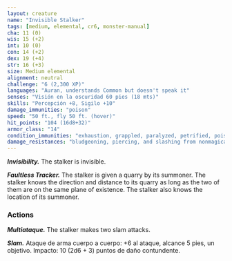 ```yaml
---
layout: creature
name: "Invisible Stalker"
tags: [medium, elemental, cr6, monster-manual]
cha: 11 (0)
wis: 15 (+2)
int: 10 (0)
con: 14 (+2)
dex: 19 (+4)
str: 16 (+3)
size: Medium elemental
alignment: neutral
challenge: "6 (2,300 XP)"
languages: "Auran, understands Common but doesn't speak it"
senses: "Visión en la oscuridad 60 pies (18 mts)"
skills: "Percepción +8, Sigilo +10"
damage_immunities: "poison"
speed: "50 ft., fly 50 ft. (hover)"
hit_points: "104 (16d8+32)"
armor_class: "14"
condition_immunities: "exhaustion, grappled, paralyzed, petrified, poisoned, prone, restrained, unconscious"
damage_resistances: "bludgeoning, piercing, and slashing from nonmagical weapons"
---
```


***Invisibility.*** The stalker is invisible.

***Faultless Tracker.*** The stalker is given a quarry by its summoner. The stalker knows the direction and distance to its quarry as long as the two of them are on the same plane of existence. The stalker also knows the location of its summoner.

### Actions

***Multiataque.*** The stalker makes two slam attacks.

***Slam.*** Ataque de arma cuerpo a cuerpo: +6 al ataque, alcance 5 pies, un objetivo. Impacto: 10 (2d6 + 3) puntos de daño contundente.
